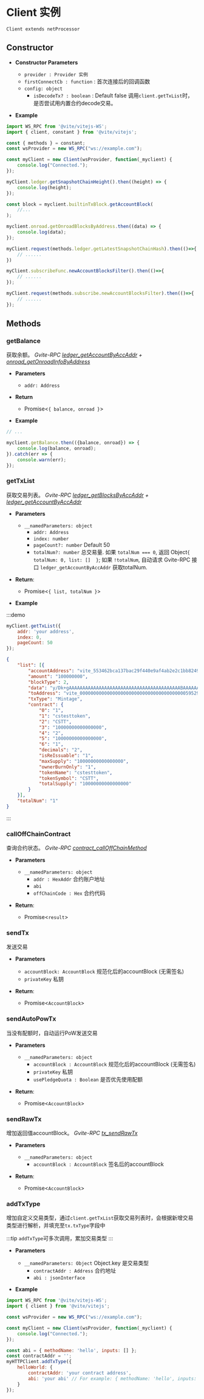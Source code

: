 # Client 实例
`Client extends netProcessor`

## Constructor

- **Constructor Parameters**
    * `provider : Provider 实例`
    * `firstConnectCb : function` : 首次连接后的回调函数
    * `config: object`
        - `isDecodeTx? : boolean` : Default false 调用`client.getTxList`时，是否尝试用内置合约decode交易。

- **Example**
```javascript
import WS_RPC from '@vite/vitejs-WS';
import { client, constant } from '@vite/vitejs';

const { methods } = constant;
const wsProvider = new WS_RPC("ws://example.com");

const myClient = new Client(wsProvider, function(_myclient) {
    console.log("Connected.");
});

myClient.ledger.getSnapshotChainHeight().then((height) => {
    console.log(height);
});

const block = myclient.builtinTxBlock.getAccountBlock(
    //...
);

myclient.onroad.getOnroadBlocksByAddress.then((data) => {
    console.log(data);
});

myClient.request(methods.ledger.getLatestSnapshotChainHash).then(()=>{
    // ......
})

myClient.subscribeFunc.newAccountBlocksFilter().then(()=>{
    // ......
});

myClient.request(methods.subscribe.newAccountBlocksFilter).then(()=>{
    // ......
});
```

## Methods

### getBalance
获取余额。 *Gvite-RPC [ledger_getAccountByAccAddr](../../rpc/ledger.md) + [onroad_getOnroadInfoByAddress](../../rpc/ledger.md)*
- **Parameters** 
    * `addr: Address`

- **Return**
    * Promise<`{ balance, onroad }`>

- **Example**
```javascript
// ...

myclient.getBalance.then(({balance, onroad}) => {
    console.log(balance, onroad);
}).catch(err => {
    console.warn(err);
});
```

### getTxList
获取交易列表。 *Gvite-RPC [ledger_getBlocksByAccAddr](../../rpc/ledger.md) + [ledger_getAccountByAccAddr](../../rpc/ledger.md)*

- **Parameters** 
    * `__namedParameters: object`
        - `addr: Address`
        - `index: number` 
        - `pageCount?: number` Default 50
        - `totalNum?: number` 总交易量. 如果 `totalNum === 0`, 返回 Object`{ totalNum: 0, list: []  }`; 如果 `!totalNum`, 自动请求 Gvite-RPC 接口 `ledger_getAccountByAccAddr` 获取totalNum.

- **Return**:
    * Promise<`{ list, totalNum }`>

- **Example**

:::demo
```javascript tab:request
myClient.getTxList({
    addr: 'your address',
    index: 0,
    pageCount: 50
});
```

```json tab:responce
{
    "list": [{
        "accountAddress": "vite_553462bca137bac29f440e9af4ab2e2c1bb82493e41d2bc8b2",
        "amount": "100000000",
        "blockType": 2,
        "data": "y/Dk+gAAAAAAAAAAAAAAAAAAAAAAAAAAAAAAAAAAAAAAAAABAAAAAAAAAAAAAAAAAAAAAAAAAAAAAAAAAAAAAAAAAOAAAAAAAAAAAAAAAAAAAAAAAAAAAAAAAAAAAAAAAAABIAAAAAAAAAAAAAAAAAAAAAAAAAAAAAAAAAAjhvJvwQAAAAAAAAAAAAAAAAAAAAAAAAAAAAAAAAAAAAAAAAAAAAIAAAAAAAAAAAAAAAAAAAAAAAAAAAAAAAAAI4byb8EAAAAAAAAAAAAAAAAAAAAAAAAAAAAAAAAAAAAAAAAAAAABAAAAAAAAAAAAAAAAAAAAAAAAAAAAAAAAAAAAAAAAAAtjc3Rlc3R0b2tlbgAAAAAAAAAAAAAAAAAAAAAAAAAAAAAAAAAAAAAAAAAAAAAAAAAAAAAAAAAAAAAAAAAAAAAEQ1NUVAAAAAAAAAAAAAAAAAAAAAAAAAAAAAAAAAAAAAA=",
        "toAddress": "vite_000000000000000000000000000000000000000595292d996d",
        "txType": "Mintage",
        "contract": {
            "0": "1",
            "1": "cstesttoken",
            "2": "CSTT",
            "3": "10000000000000000",
            "4": "2",
            "5": "10000000000000000",
            "6": "1",
            "decimals": "2",
            "isReIssuable": "1",
            "maxSupply": "10000000000000000",
            "ownerBurnOnly": "1",
            "tokenName": "cstesttoken",
            "tokenSymbol": "CSTT",
            "totalSupply": "10000000000000000"
        }
    }],
    "totalNum": "1"
}
```
:::

### callOffChainContract
查询合约状态。 *Gvite-RPC [contract_callOffChainMethod](../../rpc/contract.md)*

- **Parameters** 
    * `__namedParameters: object`
        - `addr : HexAddr` 合约账户地址
        - `abi`
        - `offChainCode : Hex` 合约代码

- **Return**:
    * Promise<`result`>

### sendTx
发送交易

- **Parameters** 
    * `accountBlock: AccountBlock` 规范化后的accountBlock (无需签名)
    * `privateKey` 私钥

- **Return**:
    * Promise<`AccountBlock`>

### sendAutoPowTx
当没有配额时，自动运行PoW发送交易

- **Parameters** 
    * `__namedParameters: object`
        - `accountBlock : AccountBlock` 规范化后的accountBlock (无需签名)
        - `privateKey` 私钥
        - `usePledgeQuota : Boolean` 是否优先使用配额

- **Return**:
    * Promise<`AccountBlock`>

### sendRawTx
增加返回值accountBlock。 *Gvite-RPC [tx_sendRawTx](../../rpc/tx.md)*

- **Parameters** 
    * `__namedParameters: object`
        - `accountBlock : AccountBlock` 签名后的accountBlock

- **Return**:
    * Promise<`AccountBlock`>

### addTxType
增加自定义交易类型，通过`client.getTxList`获取交易列表时，会根据新增交易类型进行解析，并填充至`tx.txType`字段中

:::tip
`addTxType`可多次调用，累加交易类型
:::

- **Parameters** 
    * `__namedParameters: Object` Object.key 是交易类型
        - `contractAddr : Address` 合约地址
        - `abi : jsonInterface`

- **Example**
```js ::Demo
import WS_RPC from '@vite/vitejs-WS';
import { client } from '@vite/vitejs';

const wsProvider = new WS_RPC("ws://example.com");

const myClient = new Client(wsProvider, function(_myclient) {
    console.log("Connected.");
});

const abi = { methodName: 'hello', inputs: [] };
const contractAddr = '';
myHTTPClient.addTxType({ 
    helloWorld: { 
        contractAddr: 'your contract address', 
        abi: 'your abi' // For example: { methodName: 'hello', inputs: [], type: 'function' }
    }
});
```